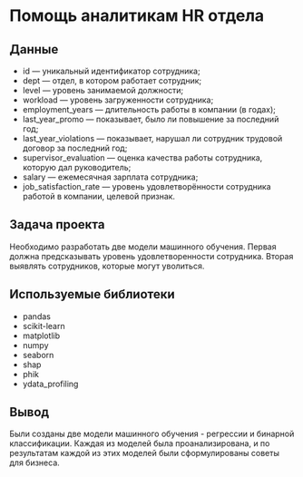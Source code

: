 # Помощь аналитикам HR отдела
## Данные
  - id — уникальный идентификатор сотрудника;
  - dept — отдел, в котором работает сотрудник;
  - level — уровень занимаемой должности;
  - workload — уровень загруженности сотрудника;
  - employment_years — длительность работы в компании (в годах);
  - last_year_promo — показывает, было ли повышение за последний год;
  - last_year_violations — показывает, нарушал ли сотрудник трудовой договор за последний год;
  - supervisor_evaluation — оценка качества работы сотрудника, которую дал руководитель;
  - salary — ежемесячная зарплата сотрудника;
  - job_satisfaction_rate — уровень удовлетворённости сотрудника работой в компании, целевой признак.
## Задача проекта
Необходимо разработать две модели машинного обучения. Первая должна предсказывать уровень удовлетворенности сотрудника. Вторая выявлять сотрудников, которые могут уволиться.
## Используемые библиотеки
  - pandas
  - scikit-learn
  - matplotlib
  - numpy
  - seaborn
  - shap
  - phik
  - ydata_profiling
## Вывод
Были созданы две модели машинного обучения - регрессии и бинарной классификации. Каждая из моделей была проанализирована, и по результатам каждой из этих моделей были сформулированы советы для бизнеса.
